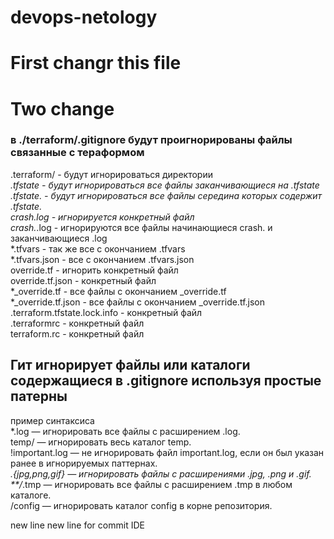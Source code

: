 # devops-netology
# First changr this file
# Two change
### в ./terraform/.gitignore будут проигнорированы файлы связанные с тераформом
.terraform/ - будут игнорироваться директории<br>
*.tfstate - будут игнорироваться все файлы заканчивающиеся на .tfstate<br>
*.tfstate.* - будут игнорироваться все файлы середина которых содержит .tfstate.<br>
crash.log - игнорируется конкретный файл<br>
crash.*.log - игнорируются все файлы начинающиеся crash. и заканчивающиеся .log<br>
*.tfvars - так же все с окончанием .tfvars<br>
*.tfvars.json - все с окончанием .tfvars.json<br>
override.tf - игнорить конкретный файл<br>
override.tf.json - конкретный файл<br>
*_override.tf - все файлы с окончанием  _override.tf<br> 
*_override.tf.json - все файлы с окончанием _override.tf.json<br>
.terraform.tfstate.lock.info - конкретный файл<br>
.terraformrc - конкретный файл<br>
terraform.rc - конкретный файл<br>

## Гит игнорирует файлы или каталоги содержащиеся в .gitignore используя простые патерны
пример синтаксиса<br>
*.log — игнорировать все файлы с расширением .log.<br>
temp/ — игнорировать весь каталог temp.<br>
!important.log — не игнорировать файл important.log, если он был указан ранее в игнорируемых паттернах.<br>
*.{jpg,png,gif} — игнорировать файлы с расширениями .jpg, .png и .gif.<br>
**/*.tmp — игнорировать все файлы с расширением .tmp в любом каталоге.<br>
/config — игнорировать каталог config в корне репозитория.<br>

new line
new line for commit IDE

